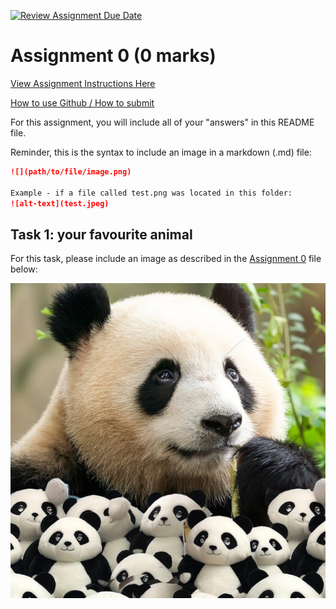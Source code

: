 [![Review Assignment Due Date](https://classroom.github.com/assets/deadline-readme-button-24ddc0f5d75046c5622901739e7c5dd533143b0c8e959d652212380cedb1ea36.svg)](https://classroom.github.com/a/aQf6DGDr)
# Assignment 0 (0 marks)

[View Assignment Instructions Here](A0.md)

[How to use Github / How to submit](https://parsa-rajabi.github.io/cmpt-276/#/assignment-lab-details?id=submission)

For this assignment, you will include all of your "answers" in this README file.

Reminder, this is the syntax to include an image in a markdown (.md) file:
```markdown
![](path/to/file/image.png)

Example - if a file called test.png was located in this folder:
![alt-text](test.jpeg)
```

## Task 1: your favourite animal

For this task, please include an image as described in the [Assignment 0](A0.md) file below:

![This is a cute picture of some pandsa](images/panda.jpg)
